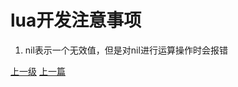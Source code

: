 # lua开发注意事项
1. nil表示一个无效值，但是对nil进行运算操作时会报错

















































[上一级](base.md)
[上一篇](lua_CartesianProduct.md)
